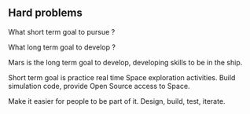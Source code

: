 ## Hard problems

What short term goal to pursue ?

What long term goal to develop ?

Mars is the long term goal to develop, developing skills to be in the ship.

Short term goal is practice real time Space exploration activities. Build simulation code,
provide Open Source access to Space.

Make it easier for people to be part of it. Design, build, test, iterate. 